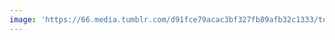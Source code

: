 ```yaml
---
image: 'https://66.media.tumblr.com/d91fce79acac3bf327fb89afb32c1333/tumblr_ov91aynZZN1tbdx3so1_r1_1280.jpg'
---
```

